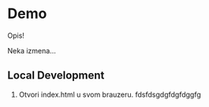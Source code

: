 # Demo

Opis!

Neka izmena...

## Local Development

1. Otvori index.html u svom brauzeru.
fdsfdsgdgfdgfdggfg
